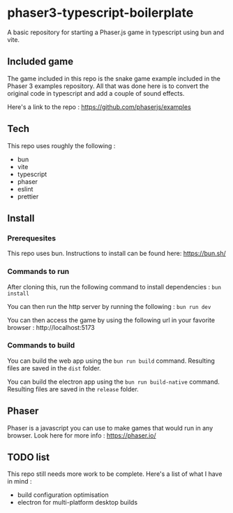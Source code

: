 # phaser3-typescript-boilerplate

A basic repository for starting a Phaser.js game in typescript using bun and vite.

## Included game

The game included in this repo is the snake game example included in the Phaser 3 examples repository. All that was done here is to convert the original code in typescript and add a couple of sound effects.

Here's a link to the repo : https://github.com/phaserjs/examples

## Tech

This repo uses roughly the following :

- bun
- vite
- typescript
- phaser
- eslint
- prettier

## Install

### Prerequesites

This repo uses bun. Instructions to install can be found here: https://bun.sh/ 

### Commands to run

After cloning this, run the following command to install dependencies : `bun install`

You can then run the http server by running the following : `bun run dev`

You can then access the game by using the following url in your favorite browser : http://localhost:5173

### Commands to build

You can build the web app using the `bun run build` command. Resulting files are saved in the `dist` folder.

You can build the electron app using the `bun run build-native` command. Resulting files are saved in the `release` folder.

## Phaser

Phaser is a javascript you can use to make games that would run in any browser. Look here for more info : https://phaser.io/

## TODO list

This repo still needs more work to be complete. Here's a list of what I have in mind :

- build configuration optimisation
- electron for multi-platform desktop builds
